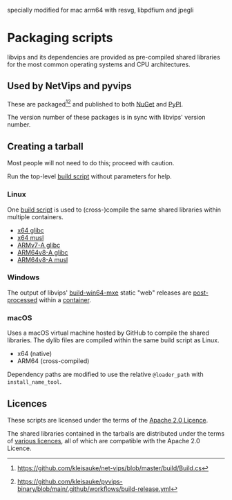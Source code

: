 specially modified for mac arm64 with resvg, libpdfium and jpegli

# Packaging scripts

libvips and its dependencies are provided as pre-compiled shared libraries
for the most common operating systems and CPU architectures.

## Used by NetVips and pyvips

These are packaged[^1][^2] and published to both [NuGet](
https://www.nuget.org/packages/NetVips.Native) and [PyPI](
https://pypi.org/project/pyvips-binary/).

The version number of these packages is in sync with libvips' version number.

## Creating a tarball

Most people will not need to do this; proceed with caution.

Run the top-level [build script](build.sh) without parameters for help.

### Linux

One [build script](build/lin.sh) is used to (cross-)compile
the same shared libraries within multiple containers.

* [x64 glibc](platforms/linux-x64/Dockerfile)
* [x64 musl](platforms/linux-musl-x64/Dockerfile)
* [ARMv7-A glibc](platforms/linux-arm/Dockerfile)
* [ARM64v8-A glibc](platforms/linux-arm64/Dockerfile)
* [ARM64v8-A musl](platforms/linux-musl-arm64/Dockerfile)

### Windows

The output of libvips' [build-win64-mxe](https://github.com/libvips/build-win64-mxe)
static "web" releases are [post-processed](build/win.sh) within a [container](platforms/win32/Dockerfile).

### macOS

Uses a macOS virtual machine hosted by GitHub to compile the shared libraries.
The dylib files are compiled within the same build script as Linux.

* x64 (native)
* ARM64 (cross-compiled)

Dependency paths are modified to use the relative `@loader_path` with `install_name_tool`.

## Licences

These scripts are licensed under the terms of the [Apache 2.0 Licence](LICENSE).

The shared libraries contained in the tarballs are distributed under
the terms of [various licences](THIRD-PARTY-NOTICES.md), all of which
are compatible with the Apache 2.0 Licence.

[^1]: https://github.com/kleisauke/net-vips/blob/master/build/Build.cs
[^2]: https://github.com/kleisauke/pyvips-binary/blob/main/.github/workflows/build-release.yml
